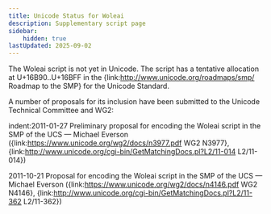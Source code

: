 ```yaml
---
title: Unicode Status for Woleai
description: Supplementary script page
sidebar:
    hidden: true
lastUpdated: 2025-09-02
---
```


The Woleai script is not yet in Unicode. The script has a tentative allocation at U+16B90..U+16BFF in the {link:http://www.unicode.org/roadmaps/smp/ Roadmap to the SMP} for the Unicode Standard.

[comment]: # (end of intro)

[comment]: # (start of blocks)



[comment]: # (end of blocks)

[comment]: # (start of chars)



[comment]: # (end of chars)

[comment]: # (start of rest)

A number of proposals for its inclusion have been submitted to the Unicode Technical Committee and WG2:

indent:2011-01-27 Preliminary proposal for encoding the Woleai script in the SMP of the UCS — Michael Everson ({link:https://www.unicode.org/wg2/docs/n3977.pdf WG2 N3977}, {link:http://www.unicode.org/cgi-bin/GetMatchingDocs.pl?L2/11-014 L2/11-014})

2011-10-21 Proposal for encoding the Woleai script in the SMP of the UCS — Michael Everson ({link:https://www.unicode.org/wg2/docs/n4146.pdf WG2 N4146}, {link:http://www.unicode.org/cgi-bin/GetMatchingDocs.pl?L2/11-362 L2/11-362})
